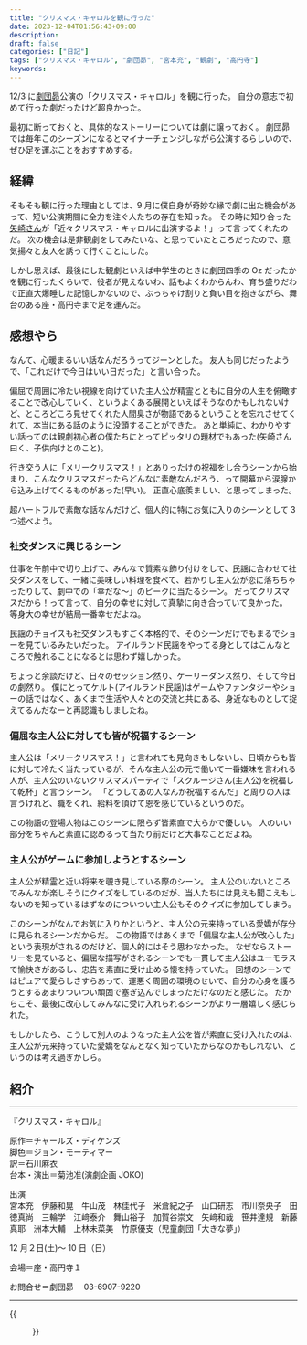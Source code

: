 ```yaml
---
title: "クリスマス・キャロルを観に行った"
date: 2023-12-04T01:56:43+09:00
description:
draft: false
categories: ["日記"]
tags: ["クリスマス・キャロル", "劇団昴", "宮本充", "観劇", "高円寺"]
keywords:
---
```


12/3 に[劇団昴](https://www.theatercompany-subaru.com/)公演の「クリスマス・キャロル」を観に行った。
自分の意志で初めて行った劇だったけど超良かった。

最初に断っておくと、具体的なストーリーについては劇に譲っておく。
劇団昴では毎年このシーズンになるとマイナーチェンジしながら公演するらしいので、ぜひ足を運ぶことをおすすめする。

<!--more-->

## 経緯

そもそも観に行った理由としては、9 月に僕自身が奇妙な縁で劇に出た機会があって、短い公演期間に全力を注ぐ人たちの存在を知った。
その時に知り合った[矢崎さん](https://twitter.com/kazuya_subaru)が「近々クリスマス・キャロルに出演するよ！」って言ってくれたのだ。
次の機会は是非観劇をしてみたいな、と思っていたところだったので、意気揚々と友人を誘って行くことにした。

しかし思えば、最後にした観劇といえば中学生のときに劇団四季の Oz だったかを観に行ったくらいで、役者が見えないわ、話もよくわからんわ、育ち盛りだわで正直大爆睡した記憶しかないので、ぶっちゃけ割りと負い目を抱きながら、舞台のある座・高円寺まで足を運んだ。

## 感想やら

なんて、心暖まるいい話なんだろうってジーンとした。
友人も同じだったようで、「これだけで今日はいい日だった」と言い合った。

偏屈で周囲に冷たい視線を向けていた主人公が精霊とともに自分の人生を俯瞰することで改心していく、というよくある展開といえばそうなのかもしれないけど、ところどころ見せてくれた人間臭さが物語であるということを忘れさせてくれて、本当にある話のように没頭することができた。
あと単純に、わかりやすい話ってのは観劇初心者の僕たちにとってピッタリの題材でもあった(矢崎さん曰く、子供向けとのこと)。

行き交う人に「メリークリスマス！」とありったけの祝福をし合うシーンから始まり、こんなクリスマスだったらどんなに素敵なんだろう、って開幕から涙腺から込み上げてくるものがあった(早い)。
正直心底羨ましい、と思ってしまった。

超ハートフルで素敵な話なんだけど、個人的に特にお気に入りのシーンとして 3 つ述べよう。

### 社交ダンスに興じるシーン

仕事を午前中で切り上げて、みんなで質素な飾り付けをして、民謡に合わせて社交ダンスをして、一緒に美味しい料理を食べて、若かりし主人公が恋に落ちちゃったりして、劇中での「幸だな～」のピークに当たるシーン。
だってクリスマスだから！って言って、自分の幸せに対して真摯に向き合っていて良かった。
等身大の幸せが結局一番幸せだよね。

民謡のチョイスも社交ダンスもすごく本格的で、そのシーンだけでもまるでショーを見ているみたいだった。
アイルランド民謡をやってる身としてはこんなところで触れることになるとは思わず嬉しかった。

ちょっと余談だけど、日々のセッション然り、ケーリーダンス然り、そして今日の劇然り。
僕にとってケルト(アイルランド民謡)はゲームやファンタジーやショーの話ではなく、あくまで生活や人々との交流と共にある、身近なものとして捉えてるんだなーと再認識もしましたね。

### 偏屈な主人公に対しても皆が祝福するシーン

主人公は「メリークリスマス！」と言われても見向きもしないし、日頃からも皆に対して冷たく当たっているが、そんな主人公の元で働いて一番嫌味を言われる人が、主人公のいないクリスマスパーティで「スクルージさん(主人公)を祝福して乾杯」と言うシーン。
「どうしてあの人なんか祝福するんだ」と周りの人は言うけれど、職をくれ、給料を頂けて恩を感じているというのだ。

この物語の登場人物はこのシーンに限らず皆素直で大らかで優しい。
人のいい部分をちゃんと素直に認めるって当たり前だけど大事なことだよね。

### 主人公がゲームに参加しようとするシーン

主人公が精霊と近い将来を覗き見している際のシーン。
主人公のいないところでみんなが楽しそうにクイズをしているのだが、当人たちには見えも聞こえもしないのを知っているはずなのについつい主人公もそのクイズに参加してしまう。

このシーンがなんでお気に入りかというと、主人公の元来持っている愛嬌が存分に見られるシーンだからだ。
この物語ではあくまで「偏屈な主人公が改心した」という表現がされるのだけど、個人的にはそう思わなかった。
なぜならストーリーを見ていると、偏屈な描写がされるシーンでも一貫して主人公はユーモラスで愉快さがあるし、忠告を素直に受け止める懐を持っていた。
回想のシーンではピュアで愛らしさすらあって、運悪く周囲の環境のせいで、自分の心身を護ろうとするあまりついつい頑固で塞ぎ込んでしまっただけなのだと感じた。
だからこそ、最後に改心してみんなに受け入れられるシーンがより一層嬉しく感じられた。

もしかしたら、こうして別人のようなった主人公を皆が素直に受け入れたのは、主人公が元来持っていた愛嬌をなんとなく知っていたからなのかもしれない、というのは考え過ぎかしら。

## 紹介

---

『クリスマス・キャロル』

原作＝チャールズ・ディケンズ  
脚色＝ジョン・モーティマー  
訳＝石川麻衣  
台本・演出＝菊池准(演劇企画 JOKO)

出演  
宮本充　伊藤和晃　牛山茂　林佳代子　米倉紀之子　山口研志　市川奈央子　田徳真尚　三輪学　江﨑泰介　舞山裕子　加賀谷崇文　矢﨑和哉　笹井達規　新藤真耶　洲本大輔　上林未菜美　竹原優支（児童劇団「大きな夢」）

12 月２日(土)～ 10 日（日）

会場＝座・高円寺１

お問合せ＝劇団昴　 03-6907-9220

---

{{<figure src="https://pbs.twimg.com/media/GATjBGsasAAf4xe?format=jpg&name=medium" class="center" alt="クリスマスキャロルのパンフレット" width="400">}}
